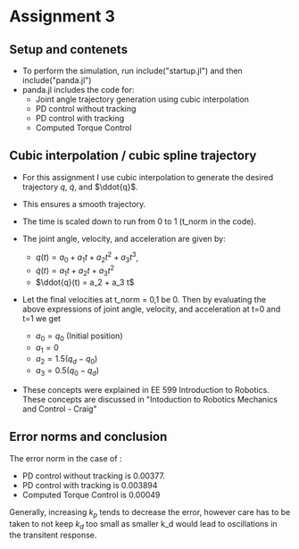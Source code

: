# Assignment 3
## Setup and contenets
* To perform the simulation, run include("startup.jl") and then include("panda.jl")
* panda.jl includes the code for:
    * Joint angle trajectory generation using cubic interpolation
    * PD control without tracking 
    * PD control with tracking 
    * Computed Torque Control
    
## Cubic interpolation / cubic spline trajectory
* For this assignment I use cubic interpolation to generate the desired trajectory $q$, $\dot{q}$, and $\ddot{q}$.
* This ensures a smooth trajectory. 
* The time is scaled down to run from 0 to 1 (t_norm in the code).
* The joint angle, velocity, and acceleration are given by:
   * $q(t) = a_0 + a_1 t + a_2 t^2 + a_3 t^3$,
   * $\dot{q}(t) = a_1 t + a_2 t + a_3 t^2$
   * $\ddot{q}(t) = a_2 + a_3 t$
* Let the final velocities at t_norm = 0,1 be 0. Then by evaluating the above expressions of  joint angle, velocity, and acceleration at t=0 and t=1 we get
   * $a_0 = q_0$ (Initial position)
   * $a_1=0$
   * $a_2=1.5(q_d-q_0)$
   * $a_3=0.5(q_0-q_d)$

* These concepts were explained in EE 599 Introduction to Robotics. These concepts are discussed in "Intoduction to Robotics Mechanics and Control - Craig"

## Error norms and conclusion
The error norm in the case of :
* PD control without tracking is 0.00377.
* PD control with tracking is 0.003894
* Computed Torque Control is 0.00049

Generally, increasing $k_p$ tends to decrease the error, however care has to be taken to not keep $k_d$ too small as smaller k_d would lead to oscillations in the transitent response.
